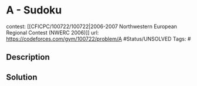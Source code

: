 # A - Sudoku

contest: [[CFICPC/100722/100722|2006-2007 Northwestern European Regional Contest (NWERC 2006)]]
url: https://codeforces.com/gym/100722/problem/A
#Status/UNSOLVED
Tags: #

## Description

## Solution

